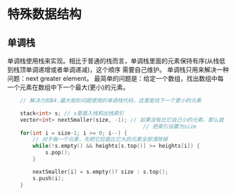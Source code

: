 # 特殊数据结构

## 单调栈

单调栈使用栈来实现。相比于普通的栈而言，单调栈里面的元素保持有序(从栈低到栈顶单调递增或者单调递减)，这个顺序
需要自己维护。
单调栈只用来解决一种问题：next greater element。
最简单的问题是：给定一个数组，找出数组中每一个元素在数组中下一个最大(更小)的元素。

```C++
    // 解决力扣84.最大矩形问题使用的单调栈代码，这里是找下一个更小的元素

    stack<int> s; // s里面入栈和出栈索引
    vector<int> nextSmaller(size, -1); // 如果没有比它自己小的元素，那么就
                                           // 把索引设置为size
    for(int i = size-1; i >= 0; i--) {
        // 对于每一个元素，先把它后面比它大的元素全部清除掉
        while(!s.empty() && heights[s.top()] >= heights[i]) {
            s.pop();
        }

        nextSmaller[i] = s.empty()? size : s.top();
        s.push(i);
    }
```

